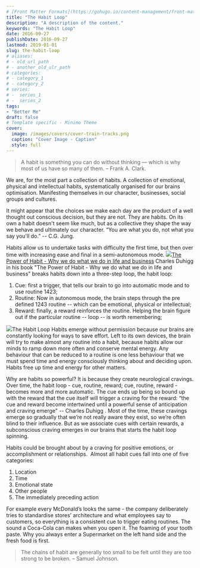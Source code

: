 ```yaml
---
# [Front Matter Formats](https://gohugo.io/content-management/front-matter/)
title: "The Habit Loop"
description: "A description of the content."
keywords: "The Habit Loop"
date: 2016-09-27
publishDate: 2016-09-27
lastmod: 2019-01-01
slug: the-habit-loop
# aliases:
# - old_url_path
# - another_old_ulr_path
# categories:
# - category_1
# - category_2
# series:
# -  series_1
# -  series_2
tags:
- "Better Me"
draft: false
# Template specific - Minimo Theme
cover:
  image: /images/covers/cover-train-tracks.png
  caption: "Cover Image - Caption"
  style: full
---
```


> A habit is something you can do without thinking — which is why most of us have so many of them. – Frank A. Clark.

We are, for the most part a collection of habits. A collection of emotional, physical and intellectual habits, systematically organised for our brains optimisation. Manifesting themselves in our character, businesses, social groups and cultures.

It might appear that the choices we make each day are the product of a well thought out conscious decision, but they are not. They are habits. On its own a habit doesn't seem like much, but as a collective they shape the way we behave and ultimately our character. “You are what you do, not what you say you'll do.” -- C.G. Jung.

Habits allow us to undertake tasks with difficulty the first time, but then over time with increasing ease and final in a semi-autonomous mode.
![](/content/images/2019/01/book-power-of-habit.jpg)[The Power of Habit - Why we do what we do in life and business](https://amzn.com/081298160X)
Charles Duhigg in his book "The Power of Habit - Why we do what we do in life and business" breaks habits down into a three-step loop, the habit loop:

1. Cue: first a trigger, that tells our brain to go into automatic mode and to use routine 1423;
2. Routine: Now in autonomous mode, the brain steps through the pre defined 1243 routine -- which can be emotional, physical or intellectual;
3. Reward: finally, a reward reinforces the routine. Helping the brain figure out if the particular routine -- loop -- is worth remembering;

![](/content/images/2019/01/habit-loop.jpg)The Habit Loop
Habits emerge without permission because our brains are constantly looking for ways to save effort. Left to its own devices, the brain will try to make almost any routine into a habit, because habits allow our minds to ramp down more often and conserve mental energy. Any behaviour that can be reduced to a routine is one less behaviour that we must spend time and energy consciously thinking about and deciding upon. Habits free up time and energy for other matters.

Why are habits so powerful? It is because they create neurological cravings. Over time, the habit loop - cue, routine, reward; cue, routine, reward - becomes more and more automatic. The cue ends up being so bound up with the reward that the cue itself will trigger a craving for the reward: “the cue and reward become intertwined until a powerful sense of anticipation and craving emerge" -- Charles Duhigg . Most of the time, these cravings emerge so gradually that we’re not really aware they exist, so we’re often blind to their influence. But as we associate cues with certain rewards, a subconscious craving emerges in our brains that starts the habit loop spinning.

Habits could be brought about by a craving for positive emotions, or accomplishment or relationships.  Almost all habit cues fall into one of five categories:

1. Location
2. Time
3. Emotional state
4. Other people
5. The immediately preceding action

For example every McDonald’s looks the same - the company deliberately tries to standardise stores’ architecture and what employees say to customers, so everything is a consistent cue to trigger eating routines. The sound a Coca-Cola can makes when you open it. The foaming of your tooth paste. Why you always enter a Supermarket on the left hand side and the fresh food is first.

> The chains of habit are generally too small to be felt until they are too strong to be broken. – Samuel Johnson.
